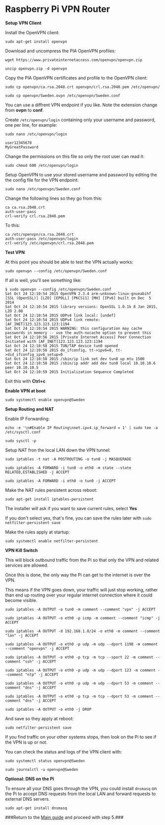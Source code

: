 # Raspberry Pi VPN Router

**Setup VPN Client**

Install the OpenVPN client:

~~~
sudo apt-get install openvpn
~~~

Download and uncompress the PIA OpenVPN profiles:

~~~
wget https://www.privateinternetaccess.com/openvpn/openvpn.zip
~~~
~~~
unzip openvpn.zip -d openvpn
~~~

Copy the PIA OpenVPN certificates and profile to the OpenVPN client:

~~~
sudo cp openvpn/ca.rsa.2048.crt openvpn/crl.rsa.2048.pem /etc/openvpn/
~~~
~~~
sudo cp openvpn/Sweden.ovpn /etc/openvpn/Sweden.conf
~~~

You can use a diffrent VPN endpoint if you like. Note the extension change from **ovpn** to **conf**.

Create `/etc/openvpn/login` containing only your username and password, one per line, for example:

~~~
sudo nano /etc/openvpn/login
~~~

~~~
user12345678
MyGreatPassword
~~~

Change the permissions on this file so only the root user can read it:

~~~
sudo chmod 600 /etc/openvpn/login
~~~

Setup OpenVPN to use your stored username and password by editing the the config file for the VPN endpoint:

~~~
sudo nano /etc/openvpn/Sweden.conf
~~~

Change the following lines so they go from this:

~~~
ca ca.rsa.2048.crt
auth-user-pass
crl-verify crl.rsa.2048.pem
~~~

To this:

~~~
ca /etc/openvpn/ca.rsa.2048.crt
auth-user-pass /etc/openvpn/login
crl-verify /etc/openvpn/crl.rsa.2048.pem
~~~

**Test VPN**

At this point you should be able to test the VPN actually works:

~~~
sudo openvpn --config /etc/openvpn/Sweden.conf
~~~

If all is well, you'll see something like:

~~~
$ sudo openvpn --config /etc/openvpn/Sweden.conf 
Sat Oct 24 12:10:54 2015 OpenVPN 2.3.4 arm-unknown-linux-gnueabihf [SSL (OpenSSL)] [LZO] [EPOLL] [PKCS11] [MH] [IPv6] built on Dec  5 2014
Sat Oct 24 12:10:54 2015 library versions: OpenSSL 1.0.1k 8 Jan 2015, LZO 2.08
Sat Oct 24 12:10:54 2015 UDPv4 link local: [undef]
Sat Oct 24 12:10:54 2015 UDPv4 link remote: [AF_INET]123.123.123.123:1194
Sat Oct 24 12:10:54 2015 WARNING: this configuration may cache passwords in memory -- use the auth-nocache option to prevent this
Sat Oct 24 12:10:56 2015 [Private Internet Access] Peer Connection Initiated with [AF_INET]123.123.123.123:1194
Sat Oct 24 12:10:58 2015 TUN/TAP device tun0 opened
Sat Oct 24 12:10:58 2015 do_ifconfig, tt->ipv6=0, tt->did_ifconfig_ipv6_setup=0
Sat Oct 24 12:10:58 2015 /sbin/ip link set dev tun0 up mtu 1500
Sat Oct 24 12:10:58 2015 /sbin/ip addr add dev tun0 local 10.10.10.6 peer 10.10.10.5
Sat Oct 24 12:10:59 2015 Initialization Sequence Completed
~~~

Exit this with **Ctrl+c**

**Enable VPN at boot**

~~~
sudo systemctl enable openvpn@Sweden
~~~

**Setup Routing and NAT**

Enable IP Forwarding:

~~~
echo -e '\n#Enable IP Routing\nnet.ipv4.ip_forward = 1' | sudo tee -a /etc/sysctl.conf
~~~
~~~
sudo sysctl -p
~~~

Setup NAT fron the local LAN down the VPN tunnel:

~~~
sudo iptables -t nat -A POSTROUTING -o tun0 -j MASQUERADE
~~~
~~~
sudo iptables -A FORWARD -i tun0 -o eth0 -m state --state RELATED,ESTABLISHED -j ACCEPT
~~~
~~~
sudo iptables -A FORWARD -i eth0 -o tun0 -j ACCEPT
~~~

Make the NAT rules persistent across reboot:

~~~
sudo apt-get install iptables-persistent
~~~

The installer will ask if you want to save current rules, select **Yes**

If you don't select yes, that's fine, you can save the rules later with `sudo netfilter-persistent save`

Make the rules apply at startup:

~~~
sudo systemctl enable netfilter-persistent
~~~

**VPN Kill Switch**

This will block outbound traffic from the Pi so that only the VPN and related services are allowed.

Once this is done, the only way the Pi can get to the internet is over the VPN.

This means if the VPN goes down, your traffic will just stop working, rather than end up routing over your regular internet connection where it could become visible.

~~~
sudo iptables -A OUTPUT -o tun0 -m comment --comment "vpn" -j ACCEPT
~~~
~~~
sudo iptables -A OUTPUT -o eth0 -p icmp -m comment --comment "icmp" -j ACCEPT
~~~
~~~
sudo iptables -A OUTPUT -d 192.168.1.0/24 -o eth0 -m comment --comment "lan" -j ACCEPT
~~~
~~~
sudo iptables -A OUTPUT -o eth0 -p udp -m udp --dport 1198 -m comment --comment "openvpn" -j ACCEPT
~~~
~~~
sudo iptables -A OUTPUT -o eth0 -p tcp -m tcp --sport 22 -m comment --comment "ssh" -j ACCEPT
~~~
~~~
sudo iptables -A OUTPUT -o eth0 -p udp -m udp --dport 123 -m comment --comment "ntp" -j ACCEPT
~~~
~~~
sudo iptables -A OUTPUT -o eth0 -p udp -m udp --dport 53 -m comment --comment "dns" -j ACCEPT
~~~
~~~
sudo iptables -A OUTPUT -o eth0 -p tcp -m tcp --dport 53 -m comment --comment "dns" -j ACCEPT
~~~
~~~
sudo iptables -A OUTPUT -o eth0 -j DROP
~~~

And save so they apply at reboot:

~~~
sudo netfilter-persistent save
~~~

If you find traffic on your other systems stops, then look on the Pi to see if the VPN is up or not.

You can check the status and logs of the VPN client with:

~~~
sudo systemctl status openvpn@Sweden
~~~
~~~
sudo journalctl -u openvpn@Sweden
~~~

**Optional: DNS on the Pi**

To ensure all your DNS goes through the VPN, you could install `dnsmasq` on the Pi to accept DNS requests from the local LAN and forward requests to external DNS servers.

~~~
sudo apt-get install dnsmasq
~~~

###Return to the [Main guide](https://github.com/mcfrojd/PiVPN-Seedbox) and proceed with step 5.###
